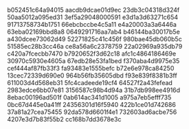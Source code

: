 b052451c64a94015
aacdb9dcae01d9ec
23db3c04318d324f
50aa5012a095ed31
3ef5a29048000591
e3d1a3d63271c654
91713758734b1751
66ebcbccbe4c5a11
e4a20003a3a6446a
63eba02169bbd8a8
0649291716aa7ab4
b46144ba30017b5e
a430dcee73062d49
52271825c41c456f
980bae45db060b5c
51585ec28b3cc46a
ce8a56a6c2378759
22a02969a935db79
c420a7fcecbb7470
b7920652f3d62c18
afc1c4864186469e
30970c5930e4605a
67edb28e53fa1bed
f370aba4d9975e35
cef444af87fb33f3
fa93483e1555befc
b72e6e978ca84250
13cec72339d690e0
964b56fb35605dbd
f93e839f8381b3ff
611003d4d568eb31
5fc4cadeede19cf4
64527f2a43fefead
2983edce6bb07e81
3156587c98b4d94a
31b7db998ee4916d
8ebac00196ad501f
0ab614ac341d1005
a975a7eb5efff735
0bc67d445e0a41ff
24356301d16f5940
422b1ce01d742686
37a81a27cea75455
92da578d6601f4e1
732603ad6acbe756
4207e3d7b83f55b2
cc168b7dd3678e3c
